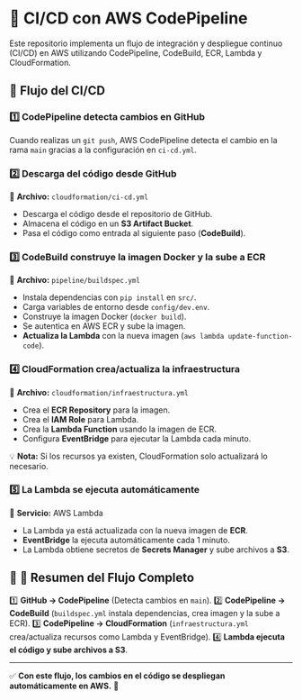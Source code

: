 # 🚀 CI/CD con AWS CodePipeline

Este repositorio implementa un flujo de integración y despliegue continuo (CI/CD) en AWS utilizando CodePipeline, CodeBuild, ECR, Lambda y CloudFormation.

## 📌 Flujo del CI/CD

### 1️⃣ CodePipeline detecta cambios en GitHub
Cuando realizas un `git push`, AWS CodePipeline detecta el cambio en la rama `main` gracias a la configuración en `ci-cd.yml`.

### 2️⃣ Descarga del código desde GitHub
📌 **Archivo:** `cloudformation/ci-cd.yml`
- Descarga el código desde el repositorio de GitHub.
- Almacena el código en un **S3 Artifact Bucket**.
- Pasa el código como entrada al siguiente paso (**CodeBuild**).

### 3️⃣ CodeBuild construye la imagen Docker y la sube a ECR
📌 **Archivo:** `pipeline/buildspec.yml`
- Instala dependencias con `pip install` en `src/`.
- Carga variables de entorno desde `config/dev.env`.
- Construye la imagen Docker (`docker build`).
- Se autentica en AWS ECR y sube la imagen.
- **Actualiza la Lambda** con la nueva imagen (`aws lambda update-function-code`).

### 4️⃣ CloudFormation crea/actualiza la infraestructura
📌 **Archivo:** `cloudformation/infraestructura.yml`
- Crea el **ECR Repository** para la imagen.
- Crea el **IAM Role** para Lambda.
- Crea la **Lambda Function** usando la imagen de ECR.
- Configura **EventBridge** para ejecutar la Lambda cada minuto.

💡 **Nota:** Si los recursos ya existen, CloudFormation solo actualizará lo necesario.

### 5️⃣ La Lambda se ejecuta automáticamente
📌 **Servicio:** AWS Lambda
- La Lambda ya está actualizada con la nueva imagen de **ECR**.
- **EventBridge** la ejecuta automáticamente cada 1 minuto.
- La Lambda obtiene secretos de **Secrets Manager** y sube archivos a **S3**.

## 🔹 📌 Resumen del Flujo Completo
1️⃣ **GitHub → CodePipeline** (Detecta cambios en `main`).
2️⃣ **CodePipeline → CodeBuild** (`buildspec.yml` instala dependencias, crea imagen y la sube a ECR).
3️⃣ **CodePipeline → CloudFormation** (`infraestructura.yml` crea/actualiza recursos como Lambda y EventBridge).
4️⃣ **Lambda ejecuta el código y sube archivos a S3**.

---

✅ **Con este flujo, los cambios en el código se despliegan automáticamente en AWS.** 🎯
